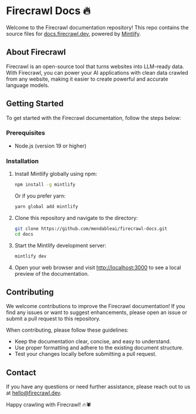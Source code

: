 # Firecrawl Docs 🔥

Welcome to the Firecrawl documentation repository! This repo contains the source files for [docs.firecrawl.dev](https://docs.firecrawl.dev), powered by [Mintlify](https://mintlify.com/).

## About Firecrawl

Firecrawl is an open-source tool that turns websites into LLM-ready data. With Firecrawl, you can power your AI applications with clean data crawled from any website, making it easier to create powerful and accurate language models.

## Getting Started

To get started with the Firecrawl documentation, follow the steps below:

### Prerequisites

- Node.js (version 19 or higher)

### Installation

1. Install Mintlify globally using npm:

   ```bash
   npm install -g mintlify
   ```

   Or if you prefer yarn:

   ```bash
   yarn global add mintlify
   ```

2. Clone this repository and navigate to the directory:

   ```bash
   git clone https://github.com/mendableai/firecrawl-docs.git
   cd docs
   ```

3. Start the Mintlify development server:

   ```bash
   mintlify dev
   ```

4. Open your web browser and visit [http://localhost:3000](http://localhost:3000) to see a local preview of the documentation.

## Contributing

We welcome contributions to improve the Firecrawl documentation! If you find any issues or want to suggest enhancements, please open an issue or submit a pull request to this repository.

When contributing, please follow these guidelines:

- Keep the documentation clear, concise, and easy to understand.
- Use proper formatting and adhere to the existing document structure.
- Test your changes locally before submitting a pull request.

## Contact

If you have any questions or need further assistance, please reach out to us at [hello@firecrawl.dev](mailto:hello@firecrawl.dev).

Happy crawling with Firecrawl! 🔥🕷️
